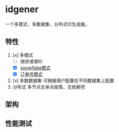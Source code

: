 # idgener

一个多模式、多数据集、分布式ID生成器。

## 特性

1. [x] 多模式
   - [ ] 顺序递增ID
   - [x] [snowflake模式](./docs/snowflake.md)
   - [x] [订单号模式](./docs/order.md)
2. [x] 多数数据集
   可根据用户配置在不同数据集上配置
3. 分布式 多节点无单点故障，无依赖项

## 架构

## 性能测试

[1]: https://stevenbai.top/rust/lock-freedom-without-garbage-collection/ '无锁实现'
